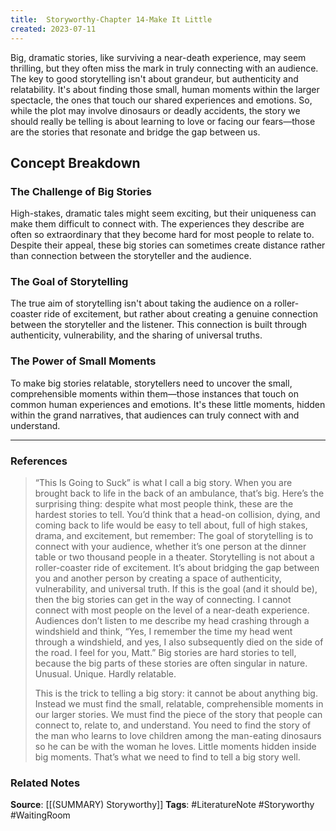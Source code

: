 ```yaml
---
title:  Storyworthy-Chapter 14-Make It Little
created: 2023-07-11
---
```


Big, dramatic stories, like surviving a near-death experience, may seem thrilling, but they often miss the mark in truly connecting with an audience. The key to good storytelling isn't about grandeur, but authenticity and relatability. It's about finding those small, human moments within the larger spectacle, the ones that touch our shared experiences and emotions. So, while the plot may involve dinosaurs or deadly accidents, the story we should really be telling is about learning to love or facing our fears—those are the stories that resonate and bridge the gap between us.

## Concept Breakdown

### The Challenge of Big Stories
High-stakes, dramatic tales might seem exciting, but their uniqueness can make them difficult to connect with. The experiences they describe are often so extraordinary that they become hard for most people to relate to. Despite their appeal, these big stories can sometimes create distance rather than connection between the storyteller and the audience.

### The Goal of Storytelling
The true aim of storytelling isn't about taking the audience on a roller-coaster ride of excitement, but rather about creating a genuine connection between the storyteller and the listener. This connection is built through authenticity, vulnerability, and the sharing of universal truths.

### The Power of Small Moments
To make big stories relatable, storytellers need to uncover the small, comprehensible moments within them—those instances that touch on common human experiences and emotions. It's these little moments, hidden within the grand narratives, that audiences can truly connect with and understand.

--- 
### References

> “This Is Going to Suck” is what I call a big story. When you are brought back to life in the back of an ambulance, that’s big. Here’s the surprising thing: despite what most people think, these are the hardest stories to tell. You’d think that a head-on collision, dying, and coming back to life would be easy to tell about, full of high stakes, drama, and excitement, but remember: The goal of storytelling is to connect with your audience, whether it’s one person at the dinner table or two thousand people in a theater. Storytelling is not about a roller-coaster ride of excitement. It’s about bridging the gap between you and another person by creating a space of authenticity, vulnerability, and universal truth. If this is the goal (and it should be), then the big stories can get in the way of connecting. I cannot connect with most people on the level of a near-death experience. Audiences don’t listen to me describe my head crashing through a windshield and think, “Yes, I remember the time my head went through a windshield, and yes, I also subsequently died on the side of the road. I feel for you, Matt.” Big stories are hard stories to tell, because the big parts of these stories are often singular in nature. Unusual. Unique. Hardly relatable.
> 
> This is the trick to telling a big story: it cannot be about anything big. Instead we must find the small, relatable, comprehensible moments in our larger stories. We must find the piece of the story that people can connect to, relate to, and understand. You need to find the story of the man who learns to love children among the man-eating dinosaurs so he can be with the woman he loves. Little moments hidden inside big moments. That’s what we need to find to tell a big story well.

### Related Notes
**Source**: [[(SUMMARY) Storyworthy]]
**Tags**: #LiteratureNote #Storyworthy #WaitingRoom 